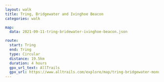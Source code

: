 ```yaml
---
layout: walk
title: Tring, Bridgewater and Ivinghoe Beacon
categories: walk

map:
  data: 2021-09-11-tring-bridewater-ivinghoe-beacon.json

route:
  start: Tring
  end: Tring
  type: Circular
  distance: 19.5km
  duration: 4 hours
  gpx_url_text: AllTrails
  gpx_url: https://www.alltrails.com/explore/map/tring-bridgewater-monument-and-ivinghoe-beacon-cacad2a?u=m&sh=xr4vxe
---
```

